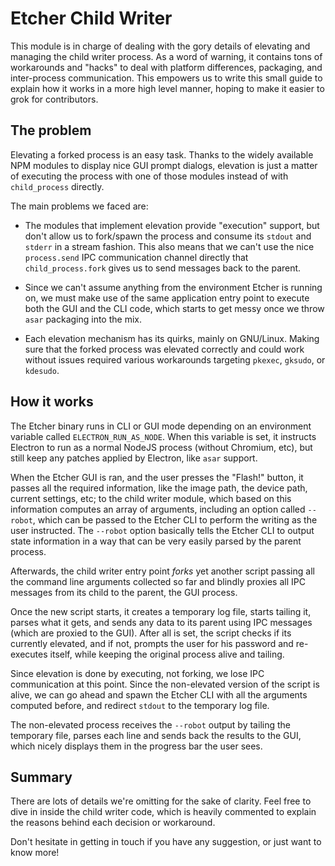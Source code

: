 # Etcher Child Writer

This module is in charge of dealing with the gory details of elevating and managing the child writer process. As a word of warning, it contains tons of workarounds and "hacks" to deal with platform differences, packaging, and inter-process communication. This empowers us to write this small guide to explain how it works in a more high level manner, hoping to make it easier to grok for contributors.

## The problem

Elevating a forked process is an easy task. Thanks to the widely available NPM modules to display nice GUI prompt dialogs, elevation is just a matter of executing the process with one of those modules instead of with `child_process` directly.

The main problems we faced are:

- The modules that implement elevation provide "execution" support, but don't allow us to fork/spawn the process and consume its `stdout` and `stderr` in a stream fashion. This also means that we can't use the nice `process.send` IPC communication channel directly that `child_process.fork` gives us to send messages back to the parent.

- Since we can't assume anything from the environment Etcher is running on, we must make use of the same application entry point to execute both the GUI and the CLI code, which starts to get messy once we throw `asar` packaging into the mix.

- Each elevation mechanism has its quirks, mainly on GNU/Linux. Making sure that the forked process was elevated correctly and could work without issues required various workarounds targeting `pkexec`, `gksudo`, or `kdesudo`.

## How it works

The Etcher binary runs in CLI or GUI mode depending on an environment variable called `ELECTRON_RUN_AS_NODE`. When this variable is set, it instructs Electron to run as a normal NodeJS process (without Chromium, etc), but still keep any patches applied by Electron, like `asar` support.

When the Etcher GUI is ran, and the user presses the "Flash!" button, it passes all the required information, like the image path, the device path, current settings, etc; to the child writer module, which based on this information computes an array of arguments, including an option called `--robot`, which can be passed to the Etcher CLI to perform the writing as the user instructed. The `--robot` option basically tells the Etcher CLI to output state information in a way that can be very easily parsed by the parent process.

Afterwards, the child writer entry point *forks* yet another script passing all the command line arguments collected so far and blindly proxies all IPC messages from its child to the parent, the GUI process.

Once the new script starts, it creates a temporary log file, starts tailing it, parses what it gets, and sends any data to its parent using IPC messages (which are proxied to the GUI). After all is set, the script checks if its currently elevated, and if not, prompts the user for his password and re-executes itself, while keeping the original process alive and tailing.

Since elevation is done by executing, not forking, we lose IPC communication at this point. Since the non-elevated version of the script is alive, we can go ahead and spawn the Etcher CLI with all the arguments computed before, and redirect `stdout` to the temporary log file.

The non-elevated process receives the `--robot` output by tailing the temporary file, parses each line and sends back the results to the GUI, which nicely displays them in the progress bar the user sees.

## Summary

There are lots of details we're omitting for the sake of clarity. Feel free to dive in inside the child writer code, which is heavily commented to explain the reasons behind each decision or workaround.

Don't hesitate in getting in touch if you have any suggestion, or just want to know more!
